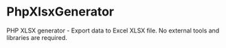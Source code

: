# PhpXlsxGenerator
PHP XLSX generator - Export data to Excel XLSX file. No external tools and libraries are required.
